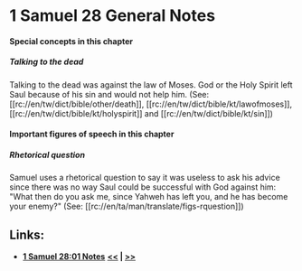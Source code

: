 # 1 Samuel 28 General Notes #

#### Special concepts in this chapter ####

##### Talking to the dead #####

Talking to the dead was against the law of Moses. God or the Holy Spirit left Saul because of his sin and would not help him. (See: [[rc://en/tw/dict/bible/other/death]], [[rc://en/tw/dict/bible/kt/lawofmoses]], [[rc://en/tw/dict/bible/kt/holyspirit]] and [[rc://en/tw/dict/bible/kt/sin]])

#### Important figures of speech in this chapter ####

##### Rhetorical question #####
Samuel uses a rhetorical question to say it was useless to ask his advice since there was no way Saul could be successful with God against him: "What then do you ask me, since Yahweh has left you, and he has become your enemy?" (See: [[rc://en/ta/man/translate/figs-rquestion]])

## Links: ##

* __[1 Samuel 28:01 Notes](./01.md)__
__[<<](../27/intro.md) | [>>](../29/intro.md)__
